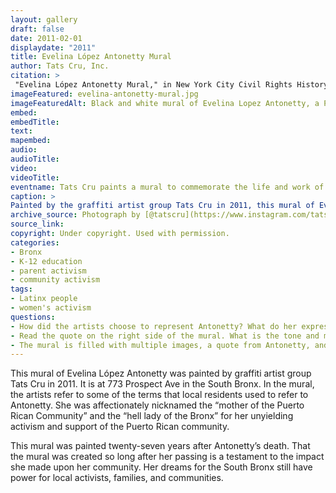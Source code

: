 ```yaml
--- 
layout: gallery
draft: false
date: 2011-02-01
displaydate: "2011"
title: Evelina López Antonetty Mural
author: Tats Cru, Inc.
citation: >
 "Evelina López Antonetty Mural," in New York City Civil Rights History Project, Accessed: [Month Day, Year], https://nyccivilrightshistory.org/topics/black-latina-women/united-bronx-parents/evelina-antonetty-mural.
imageFeatured: evelina-antonetty-mural.jpg
imageFeaturedAlt: Black and white mural of Evelina Lopez Antonetty, a Puerto Rican woman, pointing with her left hand and speaking. The rest of the mural shows two children dancing in a field of rubble and a quote by Antonetty. A Puerto Rican flag hangs on a school building, the only colorful object in the painting. 
embed: 
embedTitle: 
text: 
mapembed: 
audio: 
audioTitle: 
video: 
videoTitle: 
eventname: Tats Cru paints a mural to commemorate the life and work of Evelina López Antonetty. 
caption: >
Painted by the graffiti artist group Tats Cru in 2011, this mural of Evelina López Antonetty is at 773 Prospect Ave in the South Bronx. The quote reads: "We will never stop struggling here in The Bronx, even though they've destroyed it around us. We would pitch tents if we had to rather than move from here. We would fight back, there is nothing we would not do. They will never take us away from here. I feel very much a part of this and I'm never going to leave, and, after me, my children will be here to carry on. I have very strong children and very strong grandchildren."
archive_source: Photograph by [@tatscru](https://www.instagram.com/tatscru/?hl=−)
source_link: 
copyright: Under copyright. Used with permission. 
categories: 
- Bronx
- K-12 education
- parent activism
- community activism
tags: 
- Latinx people
- women's activism 
questions: 
- How did the artists choose to represent Antonetty? What do her expression and gesture mean to you? What are the artists trying to convey by painting her this way?
- Read the quote on the right side of the mural. What is the tone and message of the quote? Why might the artists have chosen that quote for this mural?
- The mural is filled with multiple images, a quote from Antonetty, and a list of her various roles, responsibilities, and commitments. How do you think these different parts of the mural connect  to one another? How do these different parts relate to your understanding of Antonetty?
--- 
```


This mural of Evelina López Antonetty was painted by graffiti artist group Tats Cru in 2011. It is at 773 Prospect Ave in the South Bronx. In the mural, the artists refer to some of the terms that local residents used to refer to Antonetty. She was affectionately nicknamed the “mother of the Puerto Rican Community” and the “hell lady of the Bronx” for her unyielding activism and support of the Puerto Rican community.

This mural was painted twenty-seven years after Antonetty’s death. That the mural was created so long after her passing is a testament to the impact she made upon her community. Her dreams for the South Bronx still have power for local activists, families, and communities.
